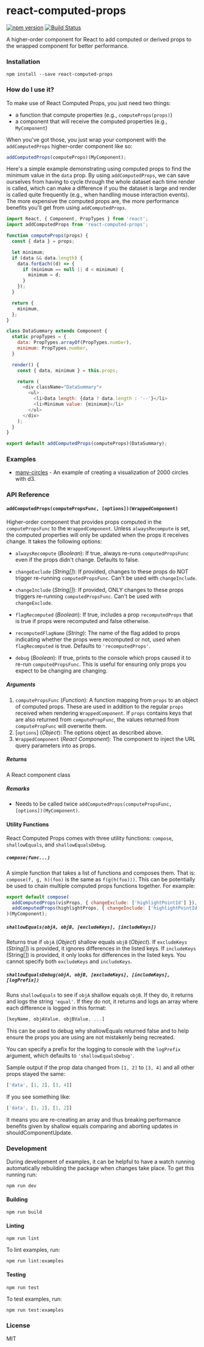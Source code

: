 # react-computed-props

[![npm version](https://badge.fury.io/js/react-computed-props.svg)](https://badge.fury.io/js/react-computed-props)
[![Build Status](https://travis-ci.org/pbeshai/react-computed-props.svg?branch=master)](https://travis-ci.org/pbeshai/react-computed-props)

A higher-order component for React to add computed or derived props to the wrapped component for better performance.

### Installation

```
npm install --save react-computed-props
```

### How do I use it?

To make use of React Computed Props, you just need two things:

- a function that compute properties (e.g., `computeProps(props)`)
- a component that will receive the computed properties (e.g., `MyComponent`)

When you've got those, you just wrap your component with the `addComputedProps` higher-order component like so:

```js
addComputedProps(computeProps)(MyComponent);
```

Here's a simple example demonstrating using computed props to find the minimum value in the `data` prop. By using `addComputedProps`, we can save ourselves from having to cycle through the whole dataset each time render is called, which can make a difference if you the dataset is large and render is called quite frequently (e.g., when handling mouse interaction events). The more expensive the computed props are, the more performance benefits you'll get from using `addComputedProps`.

```js
import React, { Component, PropTypes } from 'react';
import addComputedProps from 'react-computed-props';

function computeProps(props) {
  const { data } = props;

  let minimum;
  if (data && data.length) {
    data.forEach((d) => {
      if (minimum == null || d < minimum) {
        minimum = d;
      }
    });
  }

  return {
    minimum,
  };
}

class DataSummary extends Component {
  static propTypes = {
    data: PropTypes.arrayOf(PropTypes.number),
    minimum: PropTypes.number,
  }

  render() {
    const { data, minimum } = this.props;

    return (
      <div className="DataSummary">
        <ul>
          <li>Data length: {data ? data.length : '--'}</li>
          <li>Minimum value: {minimum}</li>
        </ul>
      </div>
    );
  }
}

export default addComputedProps(computeProps)(DataSummary);
```

### Examples

- [many-circles](https://github.com/pbeshai/react-computed-props/tree/master/examples/many-circles) - An example of creating a visualization of 2000 circles with d3.


### API Reference

#### `addComputedProps(computePropsFunc, [options])(WrappedComponent)`

Higher-order component that provides props computed in the `computePropsFunc` to the `WrappedComponent`. Unless `alwaysRecompute` is set, the computed properties will only be updated when the props it receives change. It takes the following options:


- `alwaysRecompute` (*Boolean*): If true, always re-runs `computedPropsFunc` even if the props didn't change. Defaults to false.

- `changeExclude` (*String[]*): If provided, changes to these props do NOT trigger re-running `computedPropsFunc`. Can't be used with `changeInclude`.

- `changeInclude` (*String[]*): If provided, ONLY changes to these props triggers re-running `computedPropsFunc`. Can't be used with `changeExclude`.

- `flagRecomputed` (*Boolean*): If true, includes a prop `recomputedProps` that is true if props were recomputed and false otherwise.

- `recomputedFlagName` (*String*): The name of the flag added to props indicating whether the props were recomputed or not, used when `flagRecomputed` is true. Defaults to `'recomputedProps'`.

- `debug` (*Boolean*): If true, prints to the console which props caused it to re-run `computedPropsFunc`. This is useful for ensuring only props you expect to be changing are changing.

##### Arguments

1. `computePropsFunc` (*Function*): A function mapping from `props` to an object of computed props. These are used in addition to the regular `props` received when rendering `WrappedComponent`. If `props` contains keys that are also returned from `computePropFunc`, the values returned from `computePropFunc` will overwrite them.
1. [`options`] (*Object*): The options object as described above.
2. `WrappedComponent` (*React Component*): The component to inject the URL query parameters into as props.

##### Returns

A React component class

##### Remarks

* Needs to be called twice `addComputedProps(computePropsFunc, [options])(MyComponent)`.


#### Utility Functions

React Computed Props comes with three utility functions: `compose`, `shallowEquals`, and `shallowEqualsDebug`.

##### `compose(func...)`

A simple function that takes a list of functions and composes them. That is: `compose(f, g, h)(foo)` is the same as `f(g(h(foo)))`. This can be potentially be used to chain multiple computed props functions together. For example:

```js
export default compose(
  addComputedProps(visProps, { changeExclude: ['highlightPointId'] }),
  addComputedProps(highlightProps, { changeInclude: ['highlightPointId'] })
)(MyComponent);
```

##### `shallowEquals(objA, objB, [excludeKeys], [includeKeys])`

Returns true if `objA` (*Object*) shallow equals `objB` (*Object*). If `excludeKeys` (*String[]*) is provided, it ignores differences in the listed keys. If `includeKeys` (String[]) is provided, it only looks for differences in the listed keys. You cannot specify both `excludeKeys` and `includeKeys`.

##### `shallowEqualsDebug(objA, objB, [excludeKeys], [includeKeys], [logPrefix])`

Runs `shallowEquals` to see if `objA` shallow equals `objB`. If they do, it returns and logs the string `'equal'`. If they do not, it returns and logs an array where each difference is logged in this format:

```js
[keyName, objAValue, objBValue, ...]
```

This can be used to debug why shallowEquals returned false and to help ensure the props you are using are not mistakenly being recreated.

You can specify a prefix for the logging to console with the `logPrefix` argument, which defaults to `'shallowEqualsDebug'`.

Sample output if the prop data changed from `[1, 2]` to `[3, 4]` and all other props stayed the same:

```js
['data', [1, 2], [3, 4]]
```

If you see something like:

```js
['data', [1, 2], [1, 2]]
```

It means you are re-creating an array and thus breaking performance benefits given by shallow equals comparing and aborting updates in shouldComponentUpdate.


### Development

During development of examples, it can be helpful to have a watch running automatically rebuilding the package when changes take place. To get this running run:

```
npm run dev
```

#### Building

```
npm run build
```

#### Linting

```
npm run lint
```

To lint examples, run:

```
npm run lint:examples
```

#### Testing

```
npm run test
```

To test examples, run:

```
npm run test:examples
```


### License

MIT
